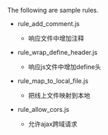 The following are sample rules.

* rule_add_comment.js
    * 响应文件中增加注释

* rule_wrap_define_header.js
    * 响应js文件中增加define头

* rule_map_to_local_file.js
    * 把线上文件映射到本地

* rule_allow_cors.js
    * 允许ajax跨域请求